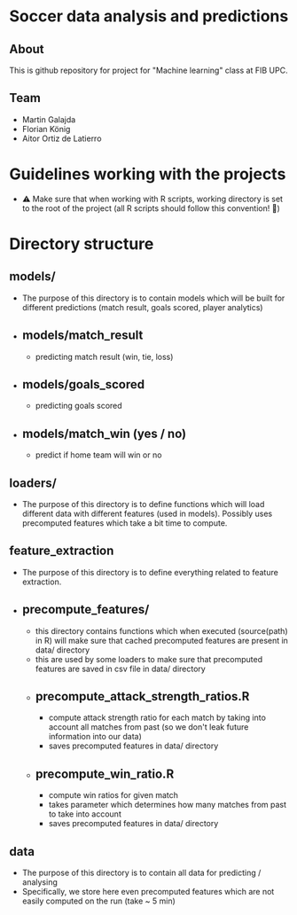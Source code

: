 # Soccer data analysis and predictions

## About
This is github repository for project for "Machine learning" class at FIB UPC.

## Team
- Martin Galajda
- Florian König
- Aitor Ortiz de Latierro

# Guidelines working with the projects
- ⚠️ Make sure that when working with R scripts, working directory is set to the root of the project (all R scripts should follow this convention! 🙏)

# Directory structure

## models/
- The purpose of this directory is to contain models which will be built for different predictions (match result, goals scored, player analytics)

- ## models/match_result
  - predicting match result (win, tie, loss)
- ## models/goals_scored
  - predicting goals scored
- ## models/match_win (yes / no)
  - predict if home team will win or no
## loaders/
- The purpose of this directory is to define functions which will load different data with different features (used in models). Possibly uses precomputed features which take a bit time to compute.

## feature_extraction
- The purpose of this directory is to define everything related to feature extraction.
- ## precompute_features/
  - this directory contains functions which when executed (source(path) in R) will make sure that cached precomputed features are present in data/ directory
  - this are used by some loaders to make sure that precomputed features are saved in csv file in data/ directory
  - ## precompute_attack_strength_ratios.R
    - compute attack strength ratio for each match by taking into account all matches from past (so we don't leak future information into our data)
    - saves precomputed features in data/ directory
  - ## precompute_win_ratio.R
    - compute win ratios for given match
    - takes parameter which determines how many matches from past to take into account
    - saves precomputed features in data/ directory


## data
- The purpose of this directory is to contain all data for predicting / analysing
- Specifically, we store here even precomputed features which are not easily computed on the run (take ~ 5 min)